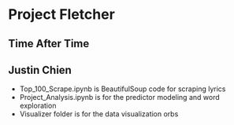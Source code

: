 # Project Fletcher
## Time After Time
## Justin Chien

* Top_100_Scrape.ipynb is BeautifulSoup code for scraping lyrics
* Project_Analysis.ipynb is for the predictor modeling and word exploration
* Visualizer folder is for the data visualization orbs
